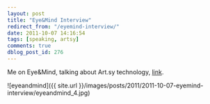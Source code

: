 ```yaml
---
layout: post
title: "Eye&Mind Interview"
redirect_from: "/eyemind-interview/"
date: 2011-10-07 14:16:54
tags: [speaking, artsy]
comments: true
dblog_post_id: 276
---
```

Me on Eye&Mind, talking about Art.sy technology, [link](https://web.archive.org/web/20170207105213/https://www.eyeandmind.com/2012/10/art-sy-with-daniel-doubrovkine/).

![eyeandmind]({{ site.url }}/images/posts/2011/2011-10-07-eyemind-interview/eyeandmind_4.jpg)

